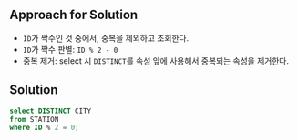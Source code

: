 ## Approach for Solution
- `ID`가 짝수인 것 중에서, 중복을 제외하고 조회한다.
- `ID`가 짝수 판별: `ID % 2 - 0`
- 중복 제거: select 시 `DISTINCT`를 속성 앞에 사용해서 중복되는 속성을 제거한다.

## Solution
```sql
select DISTINCT CITY 
from STATION 
where ID % 2 = 0;
```
